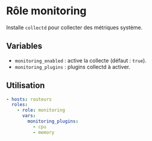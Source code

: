 # Rôle monitoring

Installe `collectd` pour collecter des métriques système.

## Variables
- `monitoring_enabled` : active la collecte (défaut : `true`).
- `monitoring_plugins` : plugins collectd à activer.

## Utilisation
```yaml
- hosts: routeurs
  roles:
    - role: monitoring
      vars:
        monitoring_plugins:
          - cpu
          - memory
```
